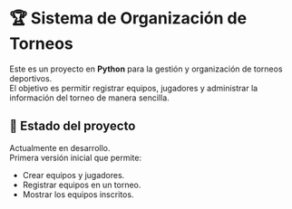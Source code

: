 # 🏆 Sistema de Organización de Torneos

Este es un proyecto en **Python** para la gestión y organización de torneos deportivos.  
El objetivo es permitir registrar equipos, jugadores y administrar la información del torneo de manera sencilla.  

## 🚀 Estado del proyecto
Actualmente en desarrollo.  
Primera versión inicial que permite:
- Crear equipos y jugadores.
- Registrar equipos en un torneo.
- Mostrar los equipos inscritos.

